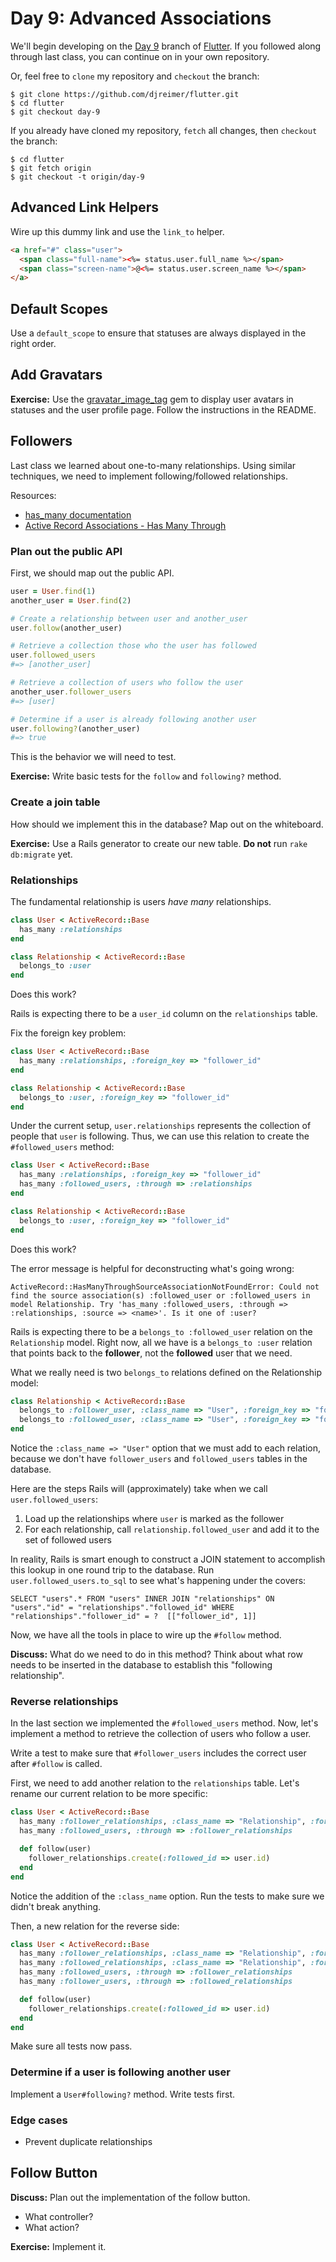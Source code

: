 # Day 9: Advanced Associations

We'll begin developing on the [Day 9](https://github.com/djreimer/flutter/tree/day-9) branch of [Flutter](https://github.com/djreimer/flutter). If you followed along through last class, you can continue on in your own repository.

Or, feel free to `clone` my repository and `checkout` the branch:

    $ git clone https://github.com/djreimer/flutter.git
    $ cd flutter
    $ git checkout day-9

If you already have cloned my repository, `fetch` all changes, then `checkout` the branch:

    $ cd flutter
    $ git fetch origin
    $ git checkout -t origin/day-9

## Advanced Link Helpers

Wire up this dummy link and use the `link_to` helper.

```html
<a href="#" class="user">
  <span class="full-name"><%= status.user.full_name %></span>
  <span class="screen-name">@<%= status.user.screen_name %></span>
</a>
```

## Default Scopes

Use a `default_scope` to ensure that statuses are always displayed in the right order.

## Add Gravatars

**Exercise:** Use the [gravatar_image_tag](https://github.com/mdeering/gravatar_image_tag) gem to display user avatars in statuses and the user profile page. Follow the instructions in the README.

## Followers

Last class we learned about one-to-many relationships. Using similar techniques, we need to implement following/followed relationships.

Resources:

- [has_many documentation](http://api.rubyonrails.org/classes/ActiveRecord/Associations/ClassMethods.html#method-i-has_many)
- [Active Record Associations - Has Many Through](http://guides.rubyonrails.org/association_basics.html#the-has-many-through-association)

### Plan out the public API

First, we should map out the public API.

```ruby
user = User.find(1)
another_user = User.find(2)

# Create a relationship between user and another_user
user.follow(another_user)

# Retrieve a collection those who the user has followed
user.followed_users
#=> [another_user]

# Retrieve a collection of users who follow the user
another_user.follower_users
#=> [user]

# Determine if a user is already following another user
user.following?(another_user)
#=> true
```

This is the behavior we will need to test.

**Exercise:** Write basic tests for the `follow` and `following?` method.

### Create a join table

How should we implement this in the database? Map out on the whiteboard.

**Exercise:** Use a Rails generator to create our new table. **Do not** run `rake db:migrate` yet.

### Relationships

The fundamental relationship is users *have many* relationships.

```ruby
class User < ActiveRecord::Base
  has_many :relationships
end

class Relationship < ActiveRecord::Base
  belongs_to :user
end
```

Does this work? 

Rails is expecting there to be a `user_id` column on the `relationships` table.

Fix the foreign key problem:

```ruby
class User < ActiveRecord::Base
  has_many :relationships, :foreign_key => "follower_id"
end

class Relationship < ActiveRecord::Base
  belongs_to :user, :foreign_key => "follower_id"
end
```

Under the current setup, `user.relationships` represents the collection of people that `user` is following. Thus, we can use this relation to create the `#followed_users` method: 

```ruby
class User < ActiveRecord::Base
  has_many :relationships, :foreign_key => "follower_id"
  has_many :followed_users, :through => :relationships
end

class Relationship < ActiveRecord::Base
  belongs_to :user, :foreign_key => "follower_id"
end
```

Does this work?

The error message is helpful for deconstructing what's going wrong:

    ActiveRecord::HasManyThroughSourceAssociationNotFoundError: Could not find the source association(s) :followed_user or :followed_users in model Relationship. Try 'has_many :followed_users, :through => :relationships, :source => <name>'. Is it one of :user?

Rails is expecting there to be a `belongs_to :followed_user` relation on the `Relationship` model. Right now, all we have is a `belongs_to :user` relation that points back to the **follower**, not the **followed** user that we need.

What we really need is two `belongs_to` relations defined on the Relationship model:

```ruby
class Relationship < ActiveRecord::Base
  belongs_to :follower_user, :class_name => "User", :foreign_key => "follower_id"
  belongs_to :followed_user, :class_name => "User", :foreign_key => "followed_id"
end
```

Notice the `:class_name => "User"` option that we must add to each relation, because we don't have `follower_users` and `followed_users` tables in the database.

Here are the steps Rails will (approximately) take when we call `user.followed_users`:

1. Load up the relationships where `user` is marked as the follower
2. For each relationship, call `relationship.followed_user` and add it to the set of followed users

In reality, Rails is smart enough to construct a JOIN statement to accomplish this lookup in one round trip to the database. Run `user.followed_users.to_sql` to see what's happening under the covers:

    SELECT "users".* FROM "users" INNER JOIN "relationships" ON "users"."id" = "relationships"."followed_id" WHERE "relationships"."follower_id" = ?  [["follower_id", 1]]

Now, we have all the tools in place to wire up the `#follow` method.

**Discuss:** What do we need to do in this method? Think about what row needs to be inserted in the database to establish this "following relationship".

### Reverse relationships

In the last section we implemented the `#followed_users` method. Now, let's implement a method to retrieve the collection of users who follow a user.

Write a test to make sure that `#follower_users` includes the correct user after `#follow` is called.

First, we need to add another relation to the `relationships` table. Let's rename our current relation to be more specific:

```ruby
class User < ActiveRecord::Base
  has_many :follower_relationships, :class_name => "Relationship", :foreign_key => "follower_id"
  has_many :followed_users, :through => :follower_relationships

  def follow(user)
    follower_relationships.create(:followed_id => user.id)
  end
end
```

Notice the addition of the `:class_name` option. Run the tests to make sure we didn't break anything.

Then, a new relation for the reverse side:

```ruby
class User < ActiveRecord::Base
  has_many :follower_relationships, :class_name => "Relationship", :foreign_key => "follower_id"
  has_many :followed_relationships, :class_name => "Relationship", :foreign_key => "followed_id"
  has_many :followed_users, :through => :follower_relationships
  has_many :follower_users, :through => :followed_relationships

  def follow(user)
    follower_relationships.create(:followed_id => user.id)
  end
end
```

Make sure all tests now pass.

### Determine if a user is following another user

Implement a `User#following?` method. Write tests first.

### Edge cases

- Prevent duplicate relationships

## Follow Button

**Discuss:** Plan out the implementation of the follow button.

- What controller?
- What action?

**Exercise:** Implement it.